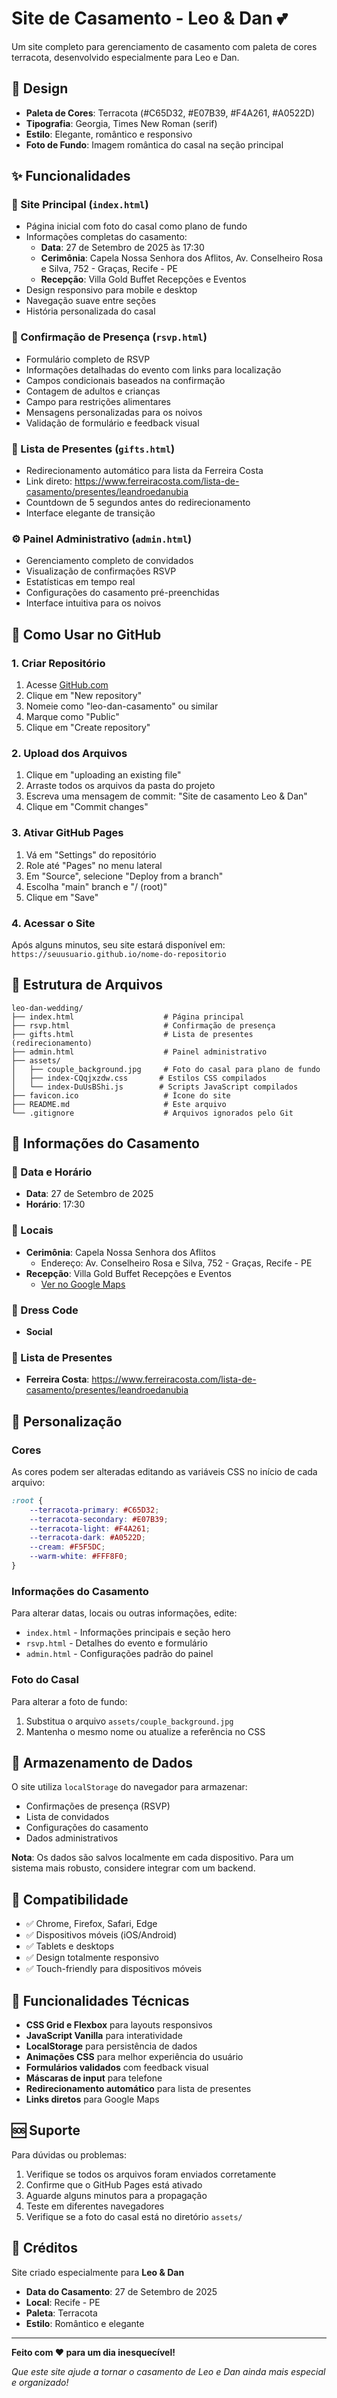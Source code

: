 # Site de Casamento - Leo & Dan 💕

Um site completo para gerenciamento de casamento com paleta de cores terracota, desenvolvido especialmente para Leo e Dan.

## 🎨 Design

- **Paleta de Cores**: Terracota (#C65D32, #E07B39, #F4A261, #A0522D)
- **Tipografia**: Georgia, Times New Roman (serif)
- **Estilo**: Elegante, romântico e responsivo
- **Foto de Fundo**: Imagem romântica do casal na seção principal

## ✨ Funcionalidades

### 📱 Site Principal (`index.html`)
- Página inicial com foto do casal como plano de fundo
- Informações completas do casamento:
  - **Data**: 27 de Setembro de 2025 às 17:30
  - **Cerimônia**: Capela Nossa Senhora dos Aflitos, Av. Conselheiro Rosa e Silva, 752 - Graças, Recife - PE
  - **Recepção**: Villa Gold Buffet Recepções e Eventos
- Design responsivo para mobile e desktop
- Navegação suave entre seções
- História personalizada do casal

### 👥 Confirmação de Presença (`rsvp.html`)
- Formulário completo de RSVP
- Informações detalhadas do evento com links para localização
- Campos condicionais baseados na confirmação
- Contagem de adultos e crianças
- Campo para restrições alimentares
- Mensagens personalizadas para os noivos
- Validação de formulário e feedback visual

### 🎁 Lista de Presentes (`gifts.html`)
- Redirecionamento automático para lista da Ferreira Costa
- Link direto: https://www.ferreiracosta.com/lista-de-casamento/presentes/leandroedanubia
- Countdown de 5 segundos antes do redirecionamento
- Interface elegante de transição

### ⚙️ Painel Administrativo (`admin.html`)
- Gerenciamento completo de convidados
- Visualização de confirmações RSVP
- Estatísticas em tempo real
- Configurações do casamento pré-preenchidas
- Interface intuitiva para os noivos

## 🚀 Como Usar no GitHub

### 1. Criar Repositório
1. Acesse [GitHub.com](https://github.com)
2. Clique em "New repository"
3. Nomeie como "leo-dan-casamento" ou similar
4. Marque como "Public"
5. Clique em "Create repository"

### 2. Upload dos Arquivos
1. Clique em "uploading an existing file"
2. Arraste todos os arquivos da pasta do projeto
3. Escreva uma mensagem de commit: "Site de casamento Leo & Dan"
4. Clique em "Commit changes"

### 3. Ativar GitHub Pages
1. Vá em "Settings" do repositório
2. Role até "Pages" no menu lateral
3. Em "Source", selecione "Deploy from a branch"
4. Escolha "main" branch e "/ (root)"
5. Clique em "Save"

### 4. Acessar o Site
Após alguns minutos, seu site estará disponível em:
`https://seuusuario.github.io/nome-do-repositorio`

## 📁 Estrutura de Arquivos

```
leo-dan-wedding/
├── index.html                    # Página principal
├── rsvp.html                     # Confirmação de presença
├── gifts.html                    # Lista de presentes (redirecionamento)
├── admin.html                    # Painel administrativo
├── assets/
│   ├── couple_background.jpg     # Foto do casal para plano de fundo
│   ├── index-CQqjxzdw.css       # Estilos CSS compilados
│   └── index-DuUsBShi.js        # Scripts JavaScript compilados
├── favicon.ico                   # Ícone do site
├── README.md                     # Este arquivo
└── .gitignore                    # Arquivos ignorados pelo Git
```

## 🎯 Informações do Casamento

### 📅 Data e Horário
- **Data**: 27 de Setembro de 2025
- **Horário**: 17:30

### 📍 Locais
- **Cerimônia**: Capela Nossa Senhora dos Aflitos
  - Endereço: Av. Conselheiro Rosa e Silva, 752 - Graças, Recife - PE
- **Recepção**: Villa Gold Buffet Recepções e Eventos
  - [Ver no Google Maps](https://www.google.com/maps/place/Villa+Gold+Buffet+Recep%C3%A7%C3%B5es+e+Eventos/@-8.0574568,-34.9120323,17z/data=!3m1!4b1!4m6!3m5!1s0x7ab1921597ae34b:0x855fa4dbe13799bf!8m2!3d-8.0574568!4d-34.9120323!16s%2Fg%2F11b6ll2zvr?entry=ttu&g_ep=EgoyMDI1MDcwOS4wIKXMDSoASAFQAw%3D%3D)

### 👔 Dress Code
- **Social**

### 🎁 Lista de Presentes
- **Ferreira Costa**: https://www.ferreiracosta.com/lista-de-casamento/presentes/leandroedanubia

## 🎨 Personalização

### Cores
As cores podem ser alteradas editando as variáveis CSS no início de cada arquivo:
```css
:root {
    --terracota-primary: #C65D32;
    --terracota-secondary: #E07B39;
    --terracota-light: #F4A261;
    --terracota-dark: #A0522D;
    --cream: #F5F5DC;
    --warm-white: #FFF8F0;
}
```

### Informações do Casamento
Para alterar datas, locais ou outras informações, edite:
- `index.html` - Informações principais e seção hero
- `rsvp.html` - Detalhes do evento e formulário
- `admin.html` - Configurações padrão do painel

### Foto do Casal
Para alterar a foto de fundo:
1. Substitua o arquivo `assets/couple_background.jpg`
2. Mantenha o mesmo nome ou atualize a referência no CSS

## 💾 Armazenamento de Dados

O site utiliza `localStorage` do navegador para armazenar:
- Confirmações de presença (RSVP)
- Lista de convidados
- Configurações do casamento
- Dados administrativos

**Nota**: Os dados são salvos localmente em cada dispositivo. Para um sistema mais robusto, considere integrar com um backend.

## 📱 Compatibilidade

- ✅ Chrome, Firefox, Safari, Edge
- ✅ Dispositivos móveis (iOS/Android)
- ✅ Tablets e desktops
- ✅ Design totalmente responsivo
- ✅ Touch-friendly para dispositivos móveis

## 🔧 Funcionalidades Técnicas

- **CSS Grid e Flexbox** para layouts responsivos
- **JavaScript Vanilla** para interatividade
- **LocalStorage** para persistência de dados
- **Animações CSS** para melhor experiência do usuário
- **Formulários validados** com feedback visual
- **Máscaras de input** para telefone
- **Redirecionamento automático** para lista de presentes
- **Links diretos** para Google Maps

## 🆘 Suporte

Para dúvidas ou problemas:
1. Verifique se todos os arquivos foram enviados corretamente
2. Confirme que o GitHub Pages está ativado
3. Aguarde alguns minutos para a propagação
4. Teste em diferentes navegadores
5. Verifique se a foto do casal está no diretório `assets/`

## 💝 Créditos

Site criado especialmente para **Leo & Dan**
- **Data do Casamento**: 27 de Setembro de 2025
- **Local**: Recife - PE
- **Paleta**: Terracota
- **Estilo**: Romântico e elegante

---

**Feito com ❤️ para um dia inesquecível!**

*Que este site ajude a tornar o casamento de Leo e Dan ainda mais especial e organizado!*

